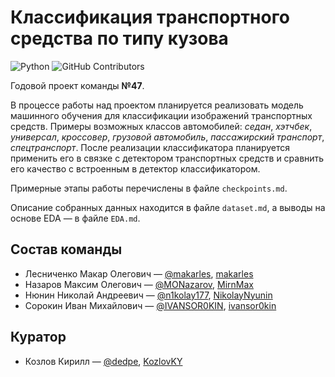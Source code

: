 # Классификация транспортного средства по типу кузова

![Python](https://img.shields.io/badge/python-v3.11+-blue.svg)
![GitHub Contributors](https://img.shields.io/github/contributors/NikolayNyunin/Vehicle-Classification)

Годовой проект команды **№47**.

В процессе работы над проектом планируется реализовать модель машинного обучения для классификации изображений
транспортных средств. Примеры возможных классов автомобилей: _седан_, _хэтчбек_, _универсал_, _кроссовер_,
_грузовой автомобиль_, _пассажирский транспорт_, _спецтранспорт_. После реализации классификатора планируется применить
его в связке с детектором транспортных средств и сравнить его качество с встроенным в детектор классификатором.

Примерные этапы работы перечислены в файле `checkpoints.md`.

Описание собранных данных находится в файле `dataset.md`, а выводы на основе EDA — в файле `EDA.md`.

## Состав команды
- Лесниченко Макар Олегович — [@makarles](https://t.me/makarles), [makarles](https://github.com/makarles)
- Назаров Максим Олегович — [@MONazarov](https://t.me/MONazarov), [MirnMax](https://github.com/MirnMax)
- Нюнин Николай Андреевич — [@n1kolay177](https://t.me/n1kolay177), [NikolayNyunin](https://github.com/NikolayNyunin)
- Сорокин Иван Михайлович — [@IVANSOR0KIN](https://t.me/IVANSOR0KIN), [ivansor0kin](https://github.com/ivansor0kin)

## Куратор
- Козлов Кирилл — [@dedpe](https://t.me/dedpe), [KozlovKY](https://github.com/KozlovKY)
